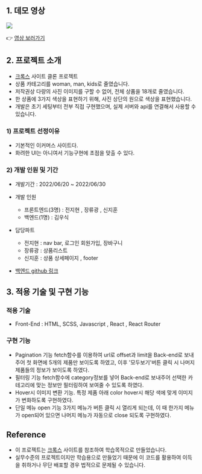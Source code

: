 ## **1. 데모 영상**

![](https://velog.velcdn.com/images/jhplus13/post/ce629ab3-2050-46c4-b8a4-b2d16d239bbf/image.png)

👉 [영상 보러가기](https://www.youtube.com/watch?v=PQmu5MozO7w&t=1s)

## **2. 프로젝트 소개**

- [크록스](https://www.crocs.co.kr/) 사이트 클론 프로젝트
- 상품 카테고리를 woman, man, kids로 줄였습니다.
- 저작권상 다량의 사진 이미지를 구할 수 없어, 전체 상품을 18개로 줄였습니다.
- 한 상품에 3가지 색상을 표현하기 위해, 사진 상단의 원으로 색상을 표현했습니다.
- 개발은 초기 세팅부터 전부 직접 구현했으며, 실제 서버와 api를 연결해서 사용할 수 있습니다.

### **1) 프로젝트 선정이유**

- 기본적인 이커머스 사이트다.
- 화려한 UI는 아니여서 기능구현에 초점을 맞출 수 있다.

### **2) 개발 인원 및 기간**

- 개발기간 : 2022/06/20 ~ 2022/06/30
- 개발 인원

  - 프론트엔드(3명) : 전지현 , 장류광 , 신지훈
  - 백엔드(1명) : 김우식

- 담당파트
  - 전지현 : nav bar, 로그인 회원가입, 장바구니
  - 장류광 : 상품리스트
  - 신지훈 : 상품 상세페이지 , footer
- [백엔드 github 링크](https://github.com/wecode-bootcamp-korea/34-1st-threppa-backend)

## **3. 적용 기술 및 구현 기능**

### **적용 기술**

- Front-End : HTML, SCSS, Javascript , React , React Router

### **구현 기능**

- Pagination 기능
  fetch함수를 이용하여 url로 offset과 limit을 Back-end로 보내주어 첫 화면에 5개의 제품만 보이도록 하였고, 이후 '모두보기'버튼 클릭 시 나머지 제품들의 정보가 보이도록 하였다.
- 필터링 기능
  fetch함수에 category정보를 넣어 Back-end로 보내주어 선택한 카테고리에 맞는 정보만 필터링하여 보여줄 수 있도록 하였다.
- Hover시 이미지 변환 기능.
  특정 제품 아래 color hover시 해당 색에 맞게 이미지가 변화하도록 구현하였다. 
- 단일 메뉴 open 기능
  3가지 메뉴가 버튼 클릭 시 열리게 되는데, 이 때 한가지 메뉴가 open되어 있으면 나머지 메뉴가 자동으로 close 되도록 구현하였다. 


## **Reference**

- 이 프로젝트는 [크록스](https://www.crocs.co.kr/) 사이트를 참조하여 학습목적으로 만들었습니다.
- 실무수준의 프로젝트이지만 학습용으로 만들었기 때문에 이 코드를 활용하여 이득을 취하거나 무단 배포할 경우 법적으로 문제될 수 있습니다.
